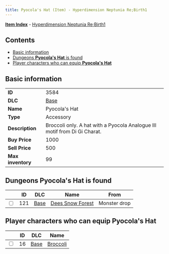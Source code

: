 ```yaml
---
title: Pyocola's Hat (Item) - Hyperdimension Neptunia Re;Birth1
---
```


[**Item Index**](/neptunia/rb1/item/index.html) - [Hyperdimension Neptunia Re;Birth1](/neptunia/rb1)

## Contents

- [Basic information](#basic-information)
- [Dungeons **Pyocola's Hat** is found](#dungeons-pyocolas-hat-is-found)
- [Player characters who can equip **Pyocola's Hat**](#player-characters-who-can-equip-pyocolas-hat)

## Basic information

|   |   |
| -- | -- |
| **ID** | 3584 |
| **DLC** | [Base](/neptunia/rb1/dlc/1-base.html) |
| **Name** | Pyocola's Hat |
| **Type** | Accessory |
| **Description** | Broccoli only. A hat with a Pyocola Analogue III motif from Di Gi Charat. |
| **Buy Price** | 1000 |
| **Sell Price** | 500 |
| **Max inventory** | 99 |


## Dungeons **Pyocola's Hat** is found

|    | ID | DLC | Name | From |
| -- | -- | --- | ---- | ---- |
| <input type="checkbox" id="rb1-dungeon-1-121" class="trackbox" /> | 121 | [Base](/neptunia/rb1/dlc/1-base.html) | [Dees Snow Forest](/neptunia/rb1/dungeon/1-121-dees-snow-forest.html) | Monster drop |


## Player characters who can equip **Pyocola's Hat**

|    | ID | DLC | Name |
| -- | -- | --- | ---- |
| <input type="checkbox" id="rb1-player-1-16" class="trackbox" /> | 16 | [Base](/neptunia/rb1/dlc/1-base.html) | [Broccoli](/neptunia/rb1/player/1-16-broccoli.html) |
